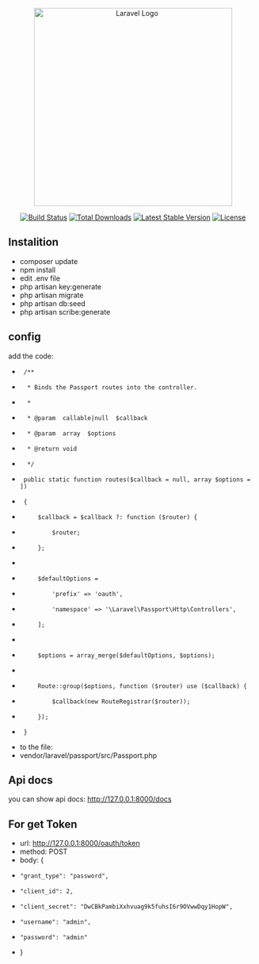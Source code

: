 <p align="center"><a href="https://laravel.com" target="_blank"><img src="https://raw.githubusercontent.com/laravel/art/master/logo-lockup/5%20SVG/2%20CMYK/1%20Full%20Color/laravel-logolockup-cmyk-red.svg" width="400" alt="Laravel Logo"></a></p>

<p align="center">
<a href="https://travis-ci.org/laravel/framework"><img src="https://travis-ci.org/laravel/framework.svg" alt="Build Status"></a>
<a href="https://packagist.org/packages/laravel/framework"><img src="https://img.shields.io/packagist/dt/laravel/framework" alt="Total Downloads"></a>
<a href="https://packagist.org/packages/laravel/framework"><img src="https://img.shields.io/packagist/v/laravel/framework" alt="Latest Stable Version"></a>
<a href="https://packagist.org/packages/laravel/framework"><img src="https://img.shields.io/packagist/l/laravel/framework" alt="License"></a>
</p>

## Instalition
- composer update
- npm install
- edit .env file
- php artisan key:generate
- php artisan migrate
- php artisan db:seed
- php artisan scribe:generate

## config
add the code:
-      /**
-       * Binds the Passport routes into the controller.
-       *
-       * @param  callable|null  $callback
-       * @param  array  $options
-       * @return void
-       */
-      public static function routes($callback = null, array $options = ])
-      {
-          $callback = $callback ?: function ($router) {
-              $router;
-          };
-  
-          $defaultOptions = 
-              'prefix' => 'oauth',
-              'namespace' => '\Laravel\Passport\Http\Controllers',
-          ];
-  
-          $options = array_merge($defaultOptions, $options);
-  
-          Route::group($options, function ($router) use ($callback) {
-              $callback(new RouteRegistrar($router));
-          });
-      }
-  to the file:
-  vendor/laravel/passport/src/Passport.php
## Api docs
you can show api docs: http://127.0.0.1:8000/docs
## For get Token
- url: http://127.0.0.1:8000/oauth/token
- method: POST
- body: {
-     "grant_type": "password",
-     "client_id": 2,
-     "client_secret": "DwCBkPambiXxhvuag9k5fuhsI6r9OVwwDqy1HopW",
-     "username": "admin",
-     "password": "admin"
- }
